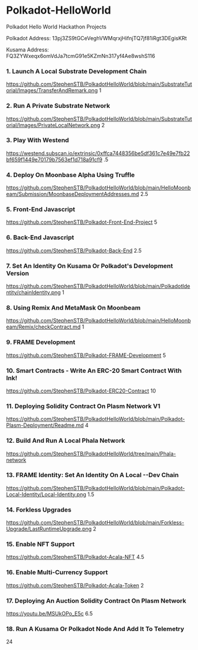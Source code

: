 # Polkadot-HelloWorld

Polkadot Hello World Hackathon Projects

Polkadot Address: 13pj3ZS9tGCeVeghVWMqrxjHifnjTQ7jf81iRgt3DEgisKRt

Kusama Address: FQ3ZYWxeqx6omVdJa7tcmG91e5KZmNn317yf4Ae8wshS116


### 1. Launch A Local Substrate Development Chain
https://github.com/StephenSTB/PolkadotHelloWorld/blob/main/SubstrateTutorial/Images/TransferAndRemark.png
1

### 2. Run A Private Substrate Network
https://github.com/StephenSTB/PolkadotHelloWorld/blob/main/SubstrateTutorial/Images/PrivateLocalNetwork.png
2

### 3.  Play With Westend
https://westend.subscan.io/extrinsic/0xffca7448356be5df361c7e49e7fb22bf659f1449e70179b7563ef1d718a91cf9
.5

### 4. Deploy On Moonbase Alpha Using Truffle
https://github.com/StephenSTB/PolkadotHelloWorld/blob/main/HelloMoonbeam/Submission/MoonbaseDeploymentAddresses.md
2.5

### 5. Front-End Javascript
https://github.com/StephenSTB/Polkadot-Front-End-Project
5

### 6. Back-End Javascript
https://github.com/StephenSTB/Polkadot-Back-End
2.5

### 7. Set An Identity On Kusama Or Polkadot's Development Version
https://github.com/StephenSTB/PolkadotHelloWorld/blob/main/PolkadotIdentity/chainIdentity.png
1

### 8. Using Remix And MetaMask On Moonbeam
https://github.com/StephenSTB/PolkadotHelloWorld/blob/main/HelloMoonbeam/Remix/checkContract.md
1

### 9. FRAME Development 
https://github.com/StephenSTB/Polkadot-FRAME-Development
5

### 10. Smart Contracts - Write An ERC-20 Smart Contract With Ink!
https://github.com/StephenSTB/Polkadot-ERC20-Contract
10

### 11. Deploying Solidity Contract On Plasm Network V1
https://github.com/StephenSTB/PolkadotHelloWorld/blob/main/Polkadot-Plasm-Deployment/Readme.md
4

### 12. Build And Run A Local Phala Network
https://github.com/StephenSTB/PolkadotHelloWorld/tree/main/Phala-network

### 13. FRAME Identity: Set An Identity On A Local --Dev Chain
https://github.com/StephenSTB/PolkadotHelloWorld/blob/main/Polkadot-Local-Identity/Local-Identity.png
1.5

### 14. Forkless Upgrades
https://github.com/StephenSTB/PolkadotHelloWorld/blob/main/Forkless-Upgrade/LastRuntimeUpgrade.png
2

### 15. Enable NFT Support
https://github.com/StephenSTB/Polkadot-Acala-NFT
4.5

### 16. Enable Multi-Currency Support
https://github.com/StephenSTB/Polkadot-Acala-Token
2

### 17. Deploying An Auction Solidity Contract On Plasm Network
https://youtu.be/MSUkOPo_E5c
6.5

### 18. Run A Kusama Or Polkadot Node And Add It To Telemetry

24


